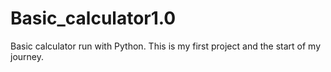 # Basic_calculator1.0
Basic calculator run with Python. This is my first project and the start of my journey. 
